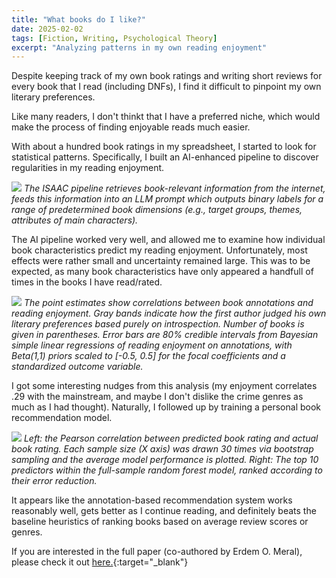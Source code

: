 ```yaml
---
title: "What books do I like?"
date: 2025-02-02
tags: [Fiction, Writing, Psychological Theory]
excerpt: "Analyzing patterns in my own reading enjoyment"
---
```


Despite keeping track of my own book ratings and writing short reviews for every book that I read (including DNFs), I find it difficult to pinpoint my own literary preferences.

Like many readers, I don't thinkt that I have a preferred niche, which would make the process of finding enjoyable reads much easier.

With about a hundred book ratings in my spreadsheet, I started to look for statistical patterns. Specifically, I built an AI-enhanced pipeline to discover regularities in my reading enjoyment.

<img src="{{site.baseurl}}/assets/isaac_flowchart.png">
<i>The ISAAC pipeline retrieves book-relevant information from the internet, feeds this information into an LLM prompt which outputs binary labels for a range of predetermined book dimensions (e.g., target groups, themes, attributes of main characters).</i>

The AI pipeline worked very well, and allowed me to examine how individual book characteristics predict my reading enjoyment. Unfortunately, most effects were rather small and uncertainty remained large. This was to be expected, as many book characteristics have only appeared a handfull of times in the books I have read/rated.

<img src="{{site.baseurl}}/assets/isaac_effect_sizes.png">
<i>The point estimates show correlations between book annotations and reading enjoyment. Gray bands indicate how the first author judged his own literary preferences based purely on introspection. Number of books is given in parentheses. Error bars are 80% credible intervals from Bayesian simple linear regressions of reading enjoyment on annotations, with Beta(1,1) priors scaled to [-0.5, 0.5] for the focal coefficients and a standardized outcome variable.</i>

I got some interesting nudges from this analysis (my enjoyment correlates .29 with the mainstream, and maybe I don't dislike the crime genres as much as I had thought). Naturally, I followed up by training a personal book recommendation model.

<img src="{{site.baseurl}}/assets/isaac_model performance2.png">
<i>Left: the Pearson correlation between predicted book rating and actual book rating. Each sample size (X axis) was drawn 30 times via bootstrap sampling and the average model performance is plotted. Right: The top 10 predictors within the full-sample random forest model, ranked according to their error reduction.</i>

It appears like the annotation-based recommendation system works reasonably well, gets better as I continue reading, and definitely beats the baseline heuristics of ranking books based on average review scores or genres.

If you are interested in the full paper (co-authored by Erdem O. Meral), please check it out [here.](https://arxiv.org/abs/2503.03300){:target="_blank"} 
